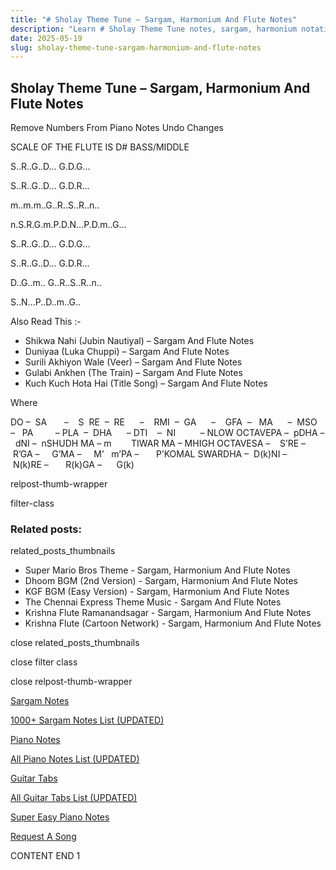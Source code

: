 ```yaml
---
title: "# Sholay Theme Tune – Sargam, Harmonium And Flute Notes"
description: "Learn # Sholay Theme Tune notes, sargam, harmonium notations and flute notes. Easy step-by-step tutorial for beginners."
date: 2025-05-19
slug: sholay-theme-tune-sargam-harmonium-and-flute-notes
---
```


## Sholay Theme Tune – Sargam, Harmonium And Flute Notes

Remove Numbers From Piano Notes
Undo Changes

SCALE OF THE FLUTE IS D# BASS/MIDDLE

S..R..G..D… G.D.G…

S..R..G..D… G.D.R…

m..m.m..G..R..S..R..n..

n.S.R.G.m.P.D.N…P.D.m..G…

S..R..G..D… G.D.G…

S..R..G..D… G.D.R…

D..G..m.. G..R..S..R..n..

S..N…P..D..m..G..



Also Read This :-



* Shikwa Nahi (Jubin Nautiyal) – Sargam And Flute Notes
* Duniyaa (Luka Chuppi) – Sargam And Flute Notes
* Surili Akhiyon Wale (Veer) – Sargam And Flute Notes
* Gulabi Ankhen (The Train) – Sargam And Flute Notes
* Kuch Kuch Hota Hai (Title Song) – Sargam And Flute Notes

Where



DO –  SA       –    S  RE  –  RE      –    RMI  –  GA      –    GFA  –   MA      –  MSO  –   PA         – PLA  –  DHA      – DTI    –  NI          – NLOW OCTAVEPA –  pDHA –  dNI –  nSHUDH MA – m        TIWAR MA – MHIGH OCTAVESA –    S’RE –     R’GA –     G’MA –     M’   m’PA –       P’KOMAL SWARDHA –  D(k)NI –       N(k)RE –       R(k)GA –      G(k)



relpost-thumb-wrapper

filter-class

### Related posts:

related_posts_thumbnails

* Super Mario Bros Theme - Sargam, Harmonium And Flute Notes
* Dhoom BGM (2nd Version) - Sargam, Harmonium And Flute Notes
* KGF BGM (Easy Version) - Sargam, Harmonium And Flute Notes
* The Chennai Express Theme Music - Sargam And Flute Notes
* Krishna Flute Ramanandsagar - Sargam, Harmonium And Flute Notes
* Krishna Flute (Cartoon Network) - Sargam, Harmonium And Flute Notes

close related_posts_thumbnails

close filter class

close relpost-thumb-wrapper

[Sargam Notes](https://www.notationsworld.com/sargam-notes.html)

[1000+ Sargam Notes List (UPDATED)](https://www.notationsworld.com/all-songs-list-sargam-notes.html)

[Piano Notes](https://www.notationsworld.com/piano-notes.html)

[All Piano Notes List (UPDATED)](https://www.notationsworld.com/all-songs-list-piano-notes.html)

[Guitar Tabs](https://www.notationsworld.com/guitar-tabs.html)

[All Guitar Tabs List (UPDATED)](https://www.notationsworld.com/all-songs-list-guitar-tabs.html)

[Super Easy Piano Notes](https://studywall.in/)

[Request A Song](https://www.notationsworld.com/request-a-song.html)

CONTENT END 1


